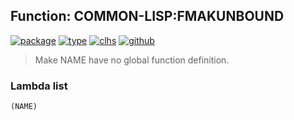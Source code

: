 ## Function: COMMON-LISP:FMAKUNBOUND
[![package](https://img.shields.io/badge/Package-COMMON--LISP-5f9ea0.svg?style=social&colorA=999999)](../) [![type](https://img.shields.io/badge/Type-Function-5f9ea0.svg?style=social&colorA=999999)](../#function) [![clhs](https://img.shields.io/badge/CLHS-FMAKUNBOUND-5f9ea0.svg?style=social&colorA=999999)](http://www.lispworks.com/documentation/HyperSpec/Body/f_fmakun.htm) [![github](https://img.shields.io/badge/GitHub-View_the_source-5f9ea0.svg?style=social&colorA=999999&logo=github)](https://github.com/sbcl/sbcl/blob/master/src/code/fdefinition.lisp/) 

> Make NAME have no global function definition.

### Lambda list
```
(NAME)
```
